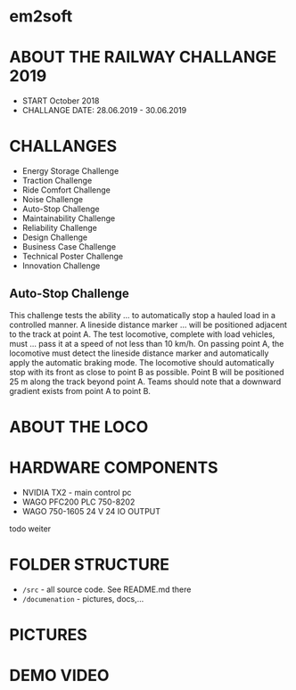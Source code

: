 # em2soft



# ABOUT THE RAILWAY CHALLANGE 2019
* START October 2018
* CHALLANGE DATE: 28.06.2019 - 30.06.2019


# CHALLANGES
* Energy Storage Challenge 
* Traction Challenge
* Ride Comfort Challenge
* Noise Challenge
* Auto-Stop Challenge
* Maintainability Challenge
* Reliability Challenge
* Design Challenge
* Business Case Challenge
* Technical Poster Challenge
* Innovation Challenge



## Auto-Stop Challenge
This challenge tests the ability … to automatically stop a hauled load in a controlled manner. 
A lineside distance marker … will be positioned adjacent to the track at point A. The test locomotive, complete with load vehicles, must … pass it at a speed of not less than 10 km/h. 
On passing point A, the locomotive must detect the lineside distance marker and automatically apply the automatic braking mode.
The locomotive should automatically stop with its front as close to point B as possible. Point B will be positioned 25 m along the track beyond point A. Teams should note that a downward gradient exists from point A to point B.




# ABOUT THE LOCO






# HARDWARE COMPONENTS
* NVIDIA TX2 - main control pc
* WAGO PFC200 PLC 750-8202
* WAGO 750-1605 24 V 24 IO OUTPUT

todo weiter





# FOLDER STRUCTURE
* `/src` - all source code. See README.md there
* `/documenation` - pictures, docs,...



# PICTURES



# DEMO VIDEO


